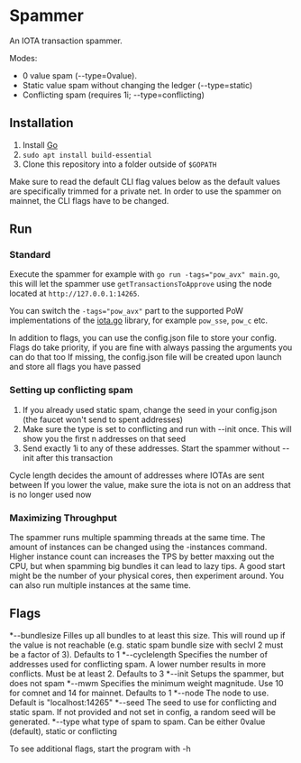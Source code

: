 # Spammer

An IOTA transaction spammer.

Modes:
* 0 value spam (--type=0value).
* Static value spam without changing the ledger (--type=static)
* Conflicting spam (requires 1i; --type=conflicting)

## Installation

1. Install [Go](https://golang.org/dl/)
2. `sudo apt install build-essential`
3. Clone this repository into a folder outside of `$GOPATH`

Make sure to read the default CLI flag values below as the default values are specifically trimmed for
a private net. In order to use the spammer on mainnet, the CLI flags have to be changed.

## Run

### Standard
Execute the spammer for example with `go run -tags="pow_avx" main.go`, this will let
the spammer use `getTransactionsToApprove` using the node located
at `http://127.0.0.1:14265`.

You can switch the `-tags="pow_avx"` part to the supported PoW implementations of the
[iota.go](https://github.com/iotaledger/iota.go) library, for example `pow_sse`, `pow_c` etc.

In addition to flags, you can use the config.json file to store your config.
Flags do take priority, if you are fine with always passing the arguments you can do that too
If missing, the config.json file will be created upon launch and store all flags you have passed

### Setting up conflicting spam
1. If you already used static spam, change the seed in your config.json (the faucet won't send to spent addresses)
2. Make sure the type is set to conflicting and run with --init once. This will show you the first n addresses on that seed
3. Send exactly 1i to any of these addresses. Start the spammer without --init after this transaction

Cycle length decides the amount of addresses where IOTAs are sent between 
If you lower the value, make sure the iota is not on an address that is no longer used now

### Maximizing Throughput
The spammer runs multiple spamming threads at the same time. The amount of instances can be changed
using the -instances command. Higher instance count can increases the TPS by better maxxing out the CPU,
but when spamming big bundles it can lead to lazy tips. A good start might be the number of your physical cores,
then experiment around. You can also run multiple instances at the same time.

## Flags

*--bundlesize    Filles up all bundles to at least this size. This will round up if the value is not reachable (e.g. static spam bundle size with seclvl 2 must be a factor of 3). Defaults to 1
*--cyclelength   Specifies the number of addresses used for conflicting spam. A lower number results in more conflicts. Must be at least 2. Defaults to 3
*--init          Setups the spammer, but does not spam
*--mwm           Specifies the minimum weight magnitude. Use 10 for comnet and 14 for mainnet. Defaults to 1
*--node          The node to use. Default is "localhost:14265"
*--seed          The seed to use for conflicting and static spam. If not provided and not set in config, a random seed will be generated.
*--type          what type of spam to spam. Can be either 0value (default), static or conflicting

To see additional flags, start the program with -h

